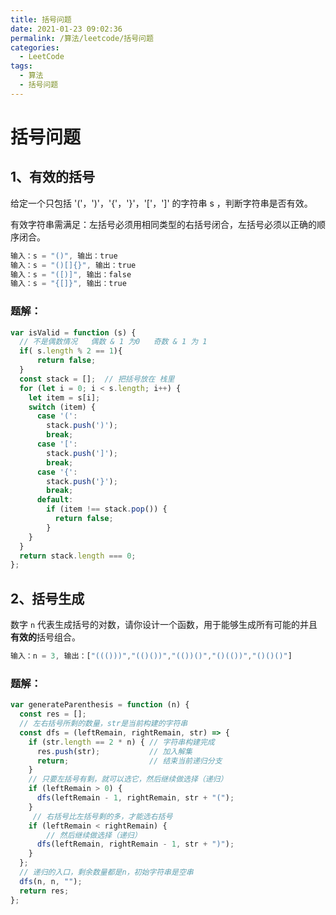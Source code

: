```yaml
---
title: 括号问题
date: 2021-01-23 09:02:36
permalink: /算法/leetcode/括号问题
categories:
  - LeetCode
tags:
  - 算法
  - 括号问题
---
```

# 括号问题

## 1、有效的括号

给定一个只包括 '('，')'，'{'，'}'，'['，']' 的字符串 s ，判断字符串是否有效。

有效字符串需满足：左括号必须用相同类型的右括号闭合，左括号必须以正确的顺序闭合。

```javascript
输入：s = "()", 输出：true
输入：s = "()[]{}", 输出：true
输入：s = "([)]", 输出：false
输入：s = "{[]}", 输出：true
```

### 题解：

```javascript
var isValid = function (s) {
  // 不是偶数情况   偶数 & 1 为0   奇数 & 1 为 1
  if( s.length % 2 == 1){
      return false;
  }
  const stack = [];  // 把括号放在 栈里
  for (let i = 0; i < s.length; i++) {
    let item = s[i];
    switch (item) {
      case '(':
        stack.push(')');
        break;
      case '[':
        stack.push(']');
        break;
      case '{':
        stack.push('}');
        break;
      default:
        if (item !== stack.pop()) {
          return false;
        }
    }
  }
  return stack.length === 0;
};
```

## 2、括号生成

数字 `n` 代表生成括号的对数，请你设计一个函数，用于能够生成所有可能的并且 **有效的**括号组合。

```javascript
输入：n = 3, 输出：["((()))","(()())","(())()","()(())","()()()"]
```

### 题解：

```javascript
var generateParenthesis = function (n) {
  const res = [];
  // 左右括号所剩的数量，str是当前构建的字符串
  const dfs = (leftRemain, rightRemain, str) => { 
    if (str.length == 2 * n) { // 字符串构建完成
      res.push(str);           // 加入解集
      return;                  // 结束当前递归分支
    }
    // 只要左括号有剩，就可以选它，然后继续做选择（递归）
    if (leftRemain > 0) {   
      dfs(leftRemain - 1, rightRemain, str + "(");
    }
     // 右括号比左括号剩的多，才能选右括号
    if (leftRemain < rightRemain) {  
        // 然后继续做选择（递归）
      dfs(leftRemain, rightRemain - 1, str + ")"); 
    }
  };
  // 递归的入口，剩余数量都是n，初始字符串是空串
  dfs(n, n, ""); 
  return res;
};
```

